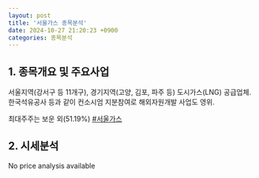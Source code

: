 ```yaml
---
layout: post
title: '서울가스 종목분석'
date: 2024-10-27 21:20:23 +0900
categories: 종목분석
---
```


## 1. 종목개요 및 주요사업

서울지역(강서구 등 11개구), 경기지역(고양, 김포, 파주 등) 도시가스(LNG) 공급업체. 한국석유공사 등과 같이 컨소시엄 지분참여로 해외자원개발 사업도 영위. 

최대주주는 보운 외(51.19%)
[#서울가스](#)

## 2. 시세분석

No price analysis available
